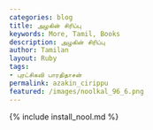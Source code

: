 ```yaml
---  
categories: blog  
title: அழகின் சிரிப்பு
keywords: More, Tamil, Books  
description: அழகின் சிரிப்பு
author: Tamilan  
layout: Ruby  
tags:     
- புரட்சிகவி பாரதிதாசன்
permalink: azakin_cirippu  
featured: /images/noolkal_96_6.png  
---  
```

{% include install_nool.md %}  
